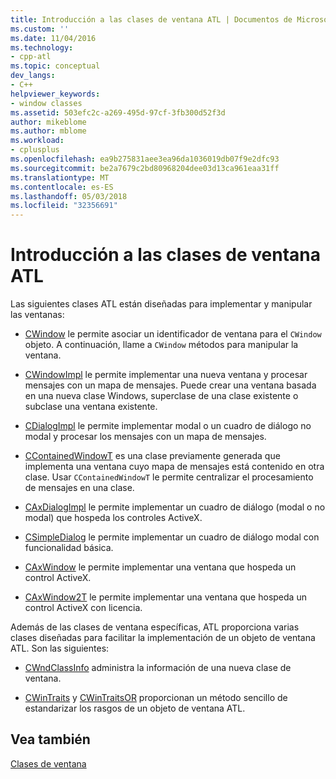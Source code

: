 ```yaml
---
title: Introducción a las clases de ventana ATL | Documentos de Microsoft
ms.custom: ''
ms.date: 11/04/2016
ms.technology:
- cpp-atl
ms.topic: conceptual
dev_langs:
- C++
helpviewer_keywords:
- window classes
ms.assetid: 503efc2c-a269-495d-97cf-3fb300d52f3d
author: mikeblome
ms.author: mblome
ms.workload:
- cplusplus
ms.openlocfilehash: ea9b275831aee3ea96da1036019db07f9e2dfc93
ms.sourcegitcommit: be2a7679c2bd80968204dee03d13ca961eaa31ff
ms.translationtype: MT
ms.contentlocale: es-ES
ms.lasthandoff: 05/03/2018
ms.locfileid: "32356691"
---
```

# <a name="introduction-to-atl-window-classes"></a>Introducción a las clases de ventana ATL
Las siguientes clases ATL están diseñadas para implementar y manipular las ventanas:  
  
-   [CWindow](../atl/reference/cwindow-class.md) le permite asociar un identificador de ventana para el `CWindow` objeto. A continuación, llame a `CWindow` métodos para manipular la ventana.  
  
-   [CWindowImpl](../atl/reference/cwindowimpl-class.md) le permite implementar una nueva ventana y procesar mensajes con un mapa de mensajes. Puede crear una ventana basada en una nueva clase Windows, superclase de una clase existente o subclase una ventana existente.  
  
-   [CDialogImpl](../atl/reference/cdialogimpl-class.md) le permite implementar modal o un cuadro de diálogo no modal y procesar los mensajes con un mapa de mensajes.  
  
-   [CContainedWindowT](../atl/reference/ccontainedwindowt-class.md) es una clase previamente generada que implementa una ventana cuyo mapa de mensajes está contenido en otra clase. Usar `CContainedWindowT` le permite centralizar el procesamiento de mensajes en una clase.  
  
-   [CAxDialogImpl](../atl/reference/caxdialogimpl-class.md) le permite implementar un cuadro de diálogo (modal o no modal) que hospeda los controles ActiveX.  
  
-   [CSimpleDialog](../atl/reference/csimpledialog-class.md) le permite implementar un cuadro de diálogo modal con funcionalidad básica.  
  
-   [CAxWindow](../atl/reference/caxwindow-class.md) le permite implementar una ventana que hospeda un control ActiveX.  
  
-   [CAxWindow2T](../atl/reference/caxwindow2t-class.md) le permite implementar una ventana que hospeda un control ActiveX con licencia.  
  
 Además de las clases de ventana específicas, ATL proporciona varias clases diseñadas para facilitar la implementación de un objeto de ventana ATL. Son las siguientes:  
  
-   [CWndClassInfo](../atl/reference/cwndclassinfo-class.md) administra la información de una nueva clase de ventana.  
  
-   [CWinTraits](../atl/reference/cwintraits-class.md) y [CWinTraitsOR](../atl/reference/cwintraitsor-class.md) proporcionan un método sencillo de estandarizar los rasgos de un objeto de ventana ATL.  
  
## <a name="see-also"></a>Vea también  
 [Clases de ventana](../atl/atl-window-classes.md)

